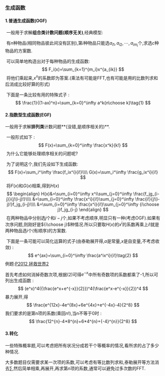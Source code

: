 ### 生成函数 ###

#### 1.普通生成函数(OGF) ####

​	一般用于求解**组合类计数问题(顺序无关)**,经典模型:

​		有$n$种物品(相同物品彼此间没有区别),第$i$种物品只能选$a_{i1},a_{i2},\cdots,a_{im_i}$个,求选$c$种物品的方案数.

​	可以简单地构造出对于每种物品的生成函数:
$$
F_i(x)=\sum_{k=1}^{m_i}x^{a_{ik}}
$$
​	将他们乘起来,$x^n$的系数即为答案.(乘法有可能是FFT,也有可能是用的比数列求和后消成比较好算的形式)

​	下面是一条比较有用的特殊式子 : 
$$
\frac{1}{(1-ax)^n}=\sum_{k=0}^\infty a^k{n\choose k}\tag{1}
$$

#### 2.指数型生成函数(EGF) ####

​	一般用于求解**排列类**计数问题**(没错,是顺序相关的)**.

​	一般形式如下 : 
$$
F(x)=\sum_{k=0}^\infty \frac{x^k}{k!}
$$
​	为什么它能够处理顺序相关的问题呢?

​	为了说明这个,我们先设如下生成函数:
$$
F(x)=\sum_i^\infty \frac{f_ix^i}{i!}\\\\
G(x)=\sum_i^\infty \frac{g_ix^i}{i!}
$$
​	将$F(x)$和$G(x)$相乘,得到$H(x)$
$$
\begin{align}
H(x)&=\sum_{i=0}^\infty x^i\sum_{j=0}^\infty \frac{f_jg_{i-j}}{j!(i-j)!}\\\\
&=\sum_{i=0}^\infty \frac{x^i}{i!}\sum_{j=0}^\infty \frac{i!}{j!(i-j)!}f_jg_{i-j}\\\\
&=\sum_{i=0}^\infty \frac{x^i}{i!}\sum_{j=0}^\infty {i\choose j}f_jg_{i-j}
\end{align}
$$
​	在两种物品中分别选$j$个和$i-j$个,如果不考虑顺序,明显只有一种(考虑OGF).如果有次序问题,则刚好是${i\choose j}$种情况.所以只要取$H(x)$的$x^i$的系数再乘上$i!$就是两种物品选$i$个(有顺序)的方案数.

​	下面是一条可能可以简化运算的式子(由泰勒展开得,$a$是常量,$x$是自变量,不考虑收敛) : 
$$
e^{ax}=\sum_{i=0}^\infty \frac{a^ix^i}{i!}\tag{2}
$$
例题:[P2012 拯救世界2](https://www.luogu.org/problemnew/show/P2012)

​首先考虑如何消掉奇数次项,根据$(2)$可得$e^{-x}$中所有奇数项的系数都乘了-1,所以可列出生成函数 : 
$$
(e^x)^4({\frac{e^x+e^{-x}}{2}})^4(\frac{e^x-e^{-x}}{2})^4
$$
暴力展开,得
$$
\frac{e^{12x}-4e^{8x}+6e^{4x}+e^{-4x}-4}{2^8}
$$
我们要求的是第n项的系数(乘回$n!$),当n不等于0时 : 
$$
\frac{12^{n}-4*8^{n}+6*4^{n}+{-4}^{n}}{2^8}
$$

#### 3.转化 ####

​	一些特殊概率题,可以考虑把所有状况分成若干个等概率的情况,看所求的占了多少种情况.

​	大多数题目仅需要求某一次项的系数,可以考虑有等比数列求和,泰勒展开等方法消去$\sum$,然后简单相乘,再展开,再求第$n$项的系数,通常可以避免过多次数的FFT.


